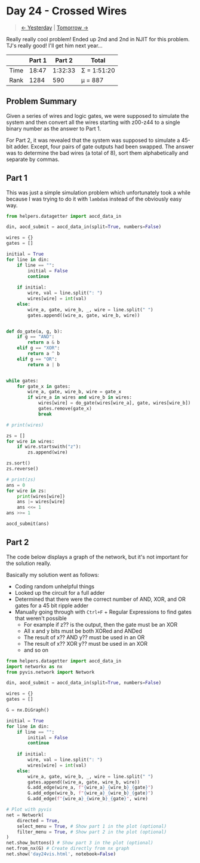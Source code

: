# Day 24 - Crossed Wires

> [<- Yesterday](23.md) | [Tomorrow ->](25.md)

Really really cool problem! Ended up 2nd and 2nd in NJIT for this problem. TJ's really good! I'll get him next year...

|      | Part 1 | Part 2  | Total       |
|------|--------|---------|-------------|
| Time | 18:47  | 1:32:33 | Σ = 1:51:20 |
| Rank | 1284   | 590     | μ = 887     |

## Problem Summary

Given a series of wires and logic gates, we were supposed to simulate the system and then convert all the wires starting with z00-z44 to a single binary number as the answer to Part 1.

For Part 2, it was revealed that the system was supposed to simulate a 45-bit adder. Except, four pairs of gate outputs had been swapped. The answer was to determine the bad wires (a total of 8), sort them alphabetically and separate by commas.

## Part 1

This was just a simple simulation problem which unfortunately took a while because I was trying to do it with `lambda`s instead of the obviously easy way.

```python
from helpers.datagetter import aocd_data_in

din, aocd_submit = aocd_data_in(split=True, numbers=False)

wires = {}
gates = []

initial = True
for line in din:
    if line == "":
        initial = False
        continue
    
    if initial:
        wire, val = line.split(": ")
        wires[wire] = int(val)
    else:
        wire_a, gate, wire_b, _, wire = line.split(" ")
        gates.append((wire_a, gate, wire_b, wire))


def do_gate(a, g, b):
    if g == "AND":
        return a & b
    elif g == "XOR":
        return a ^ b
    elif g == "OR":
        return a | b


while gates:
    for gate_x in gates:
        wire_a, gate, wire_b, wire = gate_x
        if wire_a in wires and wire_b in wires:
            wires[wire] = do_gate(wires[wire_a], gate, wires[wire_b])
            gates.remove(gate_x)
            break

# print(wires)

zs = []
for wire in wires:
    if wire.startswith("z"):
        zs.append(wire)

zs.sort()
zs.reverse()

# print(zs)
ans = 0
for wire in zs:
    print(wires[wire])
    ans |= wires[wire]
    ans <<= 1
ans >>= 1

aocd_submit(ans)
```

## Part 2

The code below displays a graph of the network, but it's not important for the solution really.

Basically my solution went as follows:

- Coding random unhelpful things
- Looked up the circuit for a full adder
- Determined that there were the correct number of AND, XOR, and OR gates for a 45 bit ripple adder
- Manually going through with `Ctrl+F` + Regular Expressions to find gates that weren't possible
  - For example if z?? is the output, then the gate must be an XOR
  - All x and y bits must be both XORed and ANDed
  - The result of x?? AND y?? must be used in an OR
  - The result of x?? XOR y?? must be used in an XOR
  - and so on

```python
from helpers.datagetter import aocd_data_in
import networkx as nx
from pyvis.network import Network

din, aocd_submit = aocd_data_in(split=True, numbers=False)

wires = {}
gates = []

G = nx.DiGraph()

initial = True
for line in din:
    if line == "":
        initial = False
        continue
    
    if initial:
        wire, val = line.split(": ")
        wires[wire] = int(val)
    else:
        wire_a, gate, wire_b, _, wire = line.split(" ")
        gates.append((wire_a, gate, wire_b, wire))
        G.add_edge(wire_a, f"{wire_a}_{wire_b}_{gate}")
        G.add_edge(wire_b, f"{wire_a}_{wire_b}_{gate}")
        G.add_edge(f"{wire_a}_{wire_b}_{gate}", wire)

# Plot with pyvis
net = Network(
    directed = True,
    select_menu = True, # Show part 1 in the plot (optional)
    filter_menu = True, # Show part 2 in the plot (optional)
)
net.show_buttons() # Show part 3 in the plot (optional)
net.from_nx(G) # Create directly from nx graph
net.show('day24vis.html', notebook=False)
```
